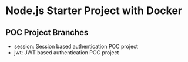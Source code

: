 # Node.js Starter Project with Docker

## POC Project Branches

- session: Session based authentication POC project
- jwt: JWT based authentication POC project